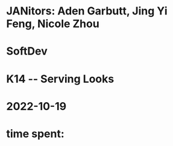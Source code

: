 # JANitors: Aden Garbutt, Jing Yi Feng, Nicole Zhou
# SoftDev
# K14 -- Serving Looks
# 2022-10-19
# time spent: 
